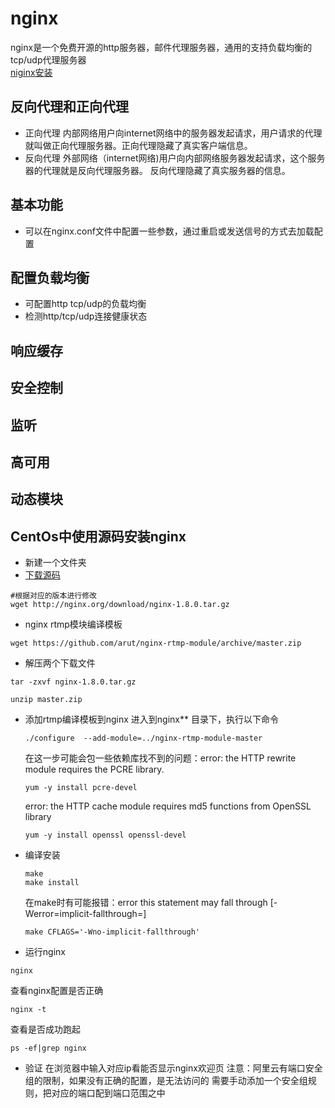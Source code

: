 # nginx
nginx是一个免费开源的http服务器，邮件代理服务器，通用的支持负载均衡的tcp/udp代理服务器   
[niginx安装](https://docs.nginx.com/nginx/admin-guide/installing-nginx/installing-nginx-open-source/#stable_vs_mainline)

## 反向代理和正向代理
- 正向代理
  内部网络用户向internet网络中的服务器发起请求，用户请求的代理就叫做正向代理服务器。正向代理隐藏了真实客户端信息。
- 反向代理
  外部网络（internet网络)用户向内部网络服务器发起请求，这个服务器的代理就是反向代理服务器。 
  反向代理隐藏了真实服务器的信息。
  
  
## 基本功能
- 可以在nginx.conf文件中配置一些参数，通过重启或发送信号的方式去加载配置


## 配置负载均衡
  - 可配置http tcp/udp的负载均衡
  - 检测http/tcp/udp连接健康状态
  
## 响应缓存

## 安全控制

## 监听

## 高可用

## 动态模块

## CentOs中使用源码安装nginx
  - 新建一个文件夹
  - [下载源码](http://nginx.org/en/download.html)
  ```shell
  #根据对应的版本进行修改
  wget http://nginx.org/download/nginx-1.8.0.tar.gz
  ```
  
  - nginx rtmp模块编译模板
  ```shell
  wget https://github.com/arut/nginx-rtmp-module/archive/master.zip
  ```
  - 解压两个下载文件
  ```
  tar -zxvf nginx-1.8.0.tar.gz
  
  unzip master.zip
  ```
  - 添加rtmp编译模板到nginx
    进入到nginx** 目录下，执行以下命令
    ```shell
    ./configure  --add-module=../nginx-rtmp-module-master
    ```
    在这一步可能会包一些依赖库找不到的问题：error: the HTTP rewrite module requires the PCRE library.
    ```shell
    yum -y install pcre-devel
    ```
    error: the HTTP cache module requires md5 functions from OpenSSL library
    ```shell
    yum -y install openssl openssl-devel
    ```
    
  - 编译安装
    ```shell
    make
    make install
    ```
    在make时有可能报错：error this statement may fall through [-Werror=implicit-fallthrough=]
    ```shell
    make CFLAGS='-Wno-implicit-fallthrough'
    ```
    
  - 运行nginx
  ```shell
  nginx
  ```
  查看nginx配置是否正确
  ```shell
  nginx -t
  ```
  
  查看是否成功跑起
  ```shell
  ps -ef|grep nginx
  ```
  - 验证
  在浏览器中输入对应ip看能否显示nginx欢迎页
  注意：阿里云有端口安全组的限制，如果没有正确的配置，是无法访问的
  需要手动添加一个安全组规则，把对应的端口配到端口范围之中
  

